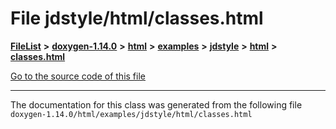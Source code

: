 

# File jdstyle/html/classes.html



[**FileList**](files.md) **>** [**doxygen-1.14.0**](dir_9d5bad020669189c90cda983471be5d0.md) **>** [**html**](dir_05d1fd8a7cdd04f638f8b23196de02e2.md) **>** [**examples**](dir_aa52e73a32d193037813a53dcfe817b6.md) **>** [**jdstyle**](dir_9e51e81487284a2b66603cb7991333dd.md) **>** [**html**](dir_54a6b09928303b2033b0bbcf7cd1e991.md) **>** [**classes.html**](jdstyle_2html_2classes_8html.md)

[Go to the source code of this file](jdstyle_2html_2classes_8html_source.md)





































































------------------------------
The documentation for this class was generated from the following file `doxygen-1.14.0/html/examples/jdstyle/html/classes.html`

